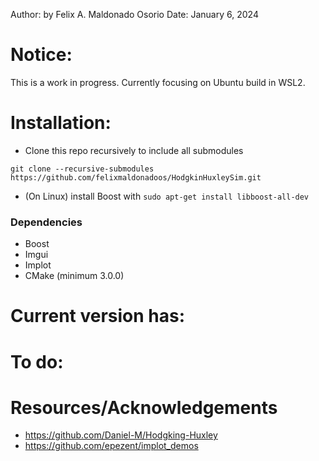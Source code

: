 

Author: by Felix A. Maldonado Osorio
Date: January 6, 2024

# Notice:

This is a work in progress. Currently focusing on Ubuntu build in WSL2. 

# Installation:

- Clone this repo recursively to include all submodules 

``` git clone --recursive-submodules https://github.com/felixmaldonadoos/HodgkinHuxleySim.git ```

- (On Linux) install Boost with ``` sudo apt-get install libboost-all-dev ```

### Dependencies
- Boost
- Imgui
- Implot
- CMake (minimum 3.0.0)

# Current version has: 

# To do: 

# Resources/Acknowledgements

- https://github.com/Daniel-M/Hodgking-Huxley
- https://github.com/epezent/implot_demos
